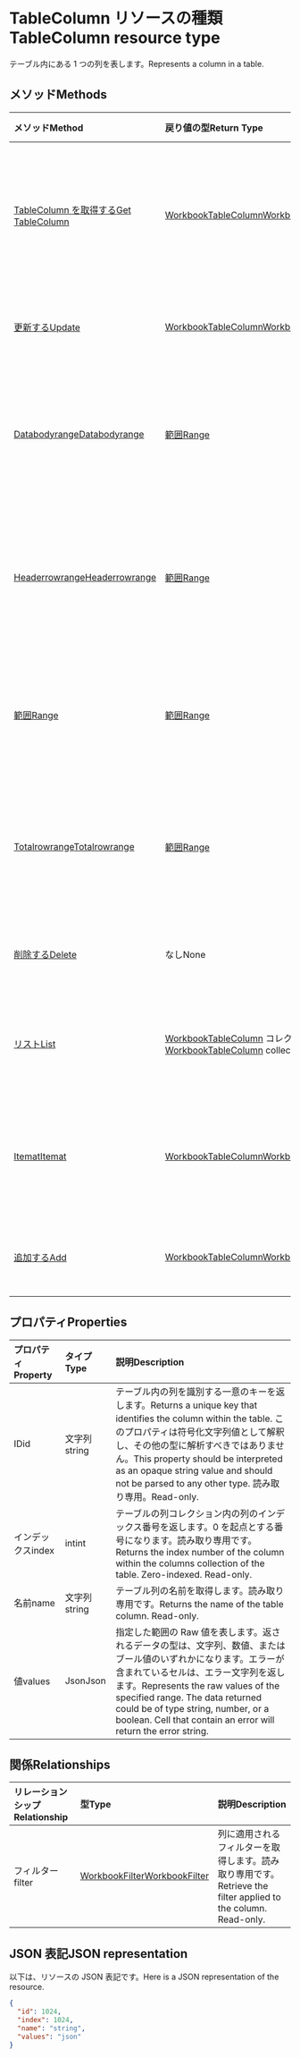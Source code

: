 # <a name="tablecolumn-resource-type"></a><span data-ttu-id="b2415-101">TableColumn リソースの種類</span><span class="sxs-lookup"><span data-stu-id="b2415-101">TableColumn resource type</span></span>

<span data-ttu-id="b2415-102">テーブル内にある 1 つの列を表します。</span><span class="sxs-lookup"><span data-stu-id="b2415-102">Represents a column in a table.</span></span>


## <a name="methods"></a><span data-ttu-id="b2415-103">メソッド</span><span class="sxs-lookup"><span data-stu-id="b2415-103">Methods</span></span>

| <span data-ttu-id="b2415-104">メソッド</span><span class="sxs-lookup"><span data-stu-id="b2415-104">Method</span></span>           | <span data-ttu-id="b2415-105">戻り値の型</span><span class="sxs-lookup"><span data-stu-id="b2415-105">Return Type</span></span>    |<span data-ttu-id="b2415-106">説明</span><span class="sxs-lookup"><span data-stu-id="b2415-106">Description</span></span>|
|:---------------|:--------|:----------|
|[<span data-ttu-id="b2415-107">TableColumn を取得する</span><span class="sxs-lookup"><span data-stu-id="b2415-107">Get TableColumn</span></span>](../api/tablecolumn_get.md) | [<span data-ttu-id="b2415-108">WorkbookTableColumn</span><span class="sxs-lookup"><span data-stu-id="b2415-108">WorkbookTableColumn</span></span>](tablecolumn.md) |<span data-ttu-id="b2415-109">tableColumn オブジェクトのプロパティと関係を読み取ります。</span><span class="sxs-lookup"><span data-stu-id="b2415-109">Read properties and relationships of tableColumn object.</span></span>|
|[<span data-ttu-id="b2415-110">更新する</span><span class="sxs-lookup"><span data-stu-id="b2415-110">Update</span></span>](../api/tablecolumn_update.md) | [<span data-ttu-id="b2415-111">WorkbookTableColumn</span><span class="sxs-lookup"><span data-stu-id="b2415-111">WorkbookTableColumn</span></span>](tablecolumn.md) |<span data-ttu-id="b2415-112">TableColumn オブジェクトを更新します。</span><span class="sxs-lookup"><span data-stu-id="b2415-112">Update TableColumn object.</span></span> |
|[<span data-ttu-id="b2415-113">Databodyrange</span><span class="sxs-lookup"><span data-stu-id="b2415-113">Databodyrange</span></span>](../api/tablecolumn_databodyrange.md)|[<span data-ttu-id="b2415-114">範囲</span><span class="sxs-lookup"><span data-stu-id="b2415-114">Range</span></span>](range.md)|<span data-ttu-id="b2415-115">列のデータ本体に関連付けられた範囲オブジェクトを取得します。</span><span class="sxs-lookup"><span data-stu-id="b2415-115">Gets the range object associated with the data body of the column.</span></span>|
|[<span data-ttu-id="b2415-116">Headerrowrange</span><span class="sxs-lookup"><span data-stu-id="b2415-116">Headerrowrange</span></span>](../api/tablecolumn_headerrowrange.md)|[<span data-ttu-id="b2415-117">範囲</span><span class="sxs-lookup"><span data-stu-id="b2415-117">Range</span></span>](range.md)|<span data-ttu-id="b2415-118">列のヘッダー行に関連付けられた範囲オブジェクトを取得します。</span><span class="sxs-lookup"><span data-stu-id="b2415-118">Gets the range object associated with the header row of the column.</span></span>|
|[<span data-ttu-id="b2415-119">範囲</span><span class="sxs-lookup"><span data-stu-id="b2415-119">Range</span></span>](../api/tablecolumn_range.md)|[<span data-ttu-id="b2415-120">範囲</span><span class="sxs-lookup"><span data-stu-id="b2415-120">Range</span></span>](range.md)|<span data-ttu-id="b2415-121">列全体に関連付けられた範囲オブジェクトを取得します。</span><span class="sxs-lookup"><span data-stu-id="b2415-121">Gets the range object associated with the entire column.</span></span>|
|[<span data-ttu-id="b2415-122">Totalrowrange</span><span class="sxs-lookup"><span data-stu-id="b2415-122">Totalrowrange</span></span>](../api/tablecolumn_totalrowrange.md)|[<span data-ttu-id="b2415-123">範囲</span><span class="sxs-lookup"><span data-stu-id="b2415-123">Range</span></span>](range.md)|<span data-ttu-id="b2415-124">列の集計行に関連付けられた範囲オブジェクトを取得します。</span><span class="sxs-lookup"><span data-stu-id="b2415-124">Gets the range object associated with the totals row of the column.</span></span>|
|[<span data-ttu-id="b2415-125">削除する</span><span class="sxs-lookup"><span data-stu-id="b2415-125">Delete</span></span>](../api/tablecolumn_delete.md)|<span data-ttu-id="b2415-126">なし</span><span class="sxs-lookup"><span data-stu-id="b2415-126">None</span></span>|<span data-ttu-id="b2415-127">テーブルから列を削除します。</span><span class="sxs-lookup"><span data-stu-id="b2415-127">Deletes the column from the table.</span></span>|
|[<span data-ttu-id="b2415-128">リスト</span><span class="sxs-lookup"><span data-stu-id="b2415-128">List</span></span>](../api/tablecolumn_list.md) | <span data-ttu-id="b2415-129">[WorkbookTableColumn](tablecolumn.md) コレクション</span><span class="sxs-lookup"><span data-stu-id="b2415-129">[WorkbookTableColumn](tablecolumn.md) collection</span></span> |<span data-ttu-id="b2415-130">tableColumn オブジェクトのコレクションを取得します。</span><span class="sxs-lookup"><span data-stu-id="b2415-130">Get tableColumn object collection.</span></span> |
|[<span data-ttu-id="b2415-131">Itemat</span><span class="sxs-lookup"><span data-stu-id="b2415-131">Itemat</span></span>](../api/tablecolumncollection_itemat.md)|[<span data-ttu-id="b2415-132">WorkbookTableColumn</span><span class="sxs-lookup"><span data-stu-id="b2415-132">WorkbookTableColumn</span></span>](tablecolumn.md)|<span data-ttu-id="b2415-133">コレクション内の位置に基づいて列を取得します。</span><span class="sxs-lookup"><span data-stu-id="b2415-133">Gets a column based on its position in the collection.</span></span>|
|[<span data-ttu-id="b2415-134">追加する</span><span class="sxs-lookup"><span data-stu-id="b2415-134">Add</span></span>](../api/tablecolumncollection_add.md)|[<span data-ttu-id="b2415-135">WorkbookTableColumn</span><span class="sxs-lookup"><span data-stu-id="b2415-135">WorkbookTableColumn</span></span>](tablecolumn.md)|<span data-ttu-id="b2415-136">テーブルに新しい列を追加します。</span><span class="sxs-lookup"><span data-stu-id="b2415-136">Adds a new column to the table.</span></span>|

## <a name="properties"></a><span data-ttu-id="b2415-137">プロパティ</span><span class="sxs-lookup"><span data-stu-id="b2415-137">Properties</span></span>
| <span data-ttu-id="b2415-138">プロパティ</span><span class="sxs-lookup"><span data-stu-id="b2415-138">Property</span></span>     | <span data-ttu-id="b2415-139">タイプ</span><span class="sxs-lookup"><span data-stu-id="b2415-139">Type</span></span>   |<span data-ttu-id="b2415-140">説明</span><span class="sxs-lookup"><span data-stu-id="b2415-140">Description</span></span>|
|:---------------|:--------|:----------|
|<span data-ttu-id="b2415-141">ID</span><span class="sxs-lookup"><span data-stu-id="b2415-141">id</span></span>|<span data-ttu-id="b2415-142">文字列</span><span class="sxs-lookup"><span data-stu-id="b2415-142">string</span></span>|<span data-ttu-id="b2415-143">テーブル内の列を識別する一意のキーを返します。</span><span class="sxs-lookup"><span data-stu-id="b2415-143">Returns a unique key that identifies the column within the table.</span></span> <span data-ttu-id="b2415-144">このプロパティは符号化文字列値として解釈し、その他の型に解析すべきではありません。</span><span class="sxs-lookup"><span data-stu-id="b2415-144">This property should be interpreted as an opaque string value and should not be parsed to any other type.</span></span> <span data-ttu-id="b2415-145">読み取り専用。</span><span class="sxs-lookup"><span data-stu-id="b2415-145">Read-only.</span></span>|
|<span data-ttu-id="b2415-146">インデックス</span><span class="sxs-lookup"><span data-stu-id="b2415-146">index</span></span>|<span data-ttu-id="b2415-147">int</span><span class="sxs-lookup"><span data-stu-id="b2415-147">int</span></span>|<span data-ttu-id="b2415-p102">テーブルの列コレクション内の列のインデックス番号を返します。0 を起点とする番号になります。読み取り専用です。</span><span class="sxs-lookup"><span data-stu-id="b2415-p102">Returns the index number of the column within the columns collection of the table. Zero-indexed. Read-only.</span></span>|
|<span data-ttu-id="b2415-151">名前</span><span class="sxs-lookup"><span data-stu-id="b2415-151">name</span></span>|<span data-ttu-id="b2415-152">文字列</span><span class="sxs-lookup"><span data-stu-id="b2415-152">string</span></span>|<span data-ttu-id="b2415-p103">テーブル列の名前を取得します。読み取り専用です。</span><span class="sxs-lookup"><span data-stu-id="b2415-p103">Returns the name of the table column. Read-only.</span></span>|
|<span data-ttu-id="b2415-155">値</span><span class="sxs-lookup"><span data-stu-id="b2415-155">values</span></span>|<span data-ttu-id="b2415-156">Json</span><span class="sxs-lookup"><span data-stu-id="b2415-156">Json</span></span>|<span data-ttu-id="b2415-p104">指定した範囲の Raw 値を表します。返されるデータの型は、文字列、数値、またはブール値のいずれかになります。エラーが含まれているセルは、エラー文字列を返します。</span><span class="sxs-lookup"><span data-stu-id="b2415-p104">Represents the raw values of the specified range. The data returned could be of type string, number, or a boolean. Cell that contain an error will return the error string.</span></span>|

## <a name="relationships"></a><span data-ttu-id="b2415-160">関係</span><span class="sxs-lookup"><span data-stu-id="b2415-160">Relationships</span></span>
| <span data-ttu-id="b2415-161">リレーションシップ</span><span class="sxs-lookup"><span data-stu-id="b2415-161">Relationship</span></span> | <span data-ttu-id="b2415-162">型</span><span class="sxs-lookup"><span data-stu-id="b2415-162">Type</span></span>   |<span data-ttu-id="b2415-163">説明</span><span class="sxs-lookup"><span data-stu-id="b2415-163">Description</span></span>|
|:---------------|:--------|:----------|
|<span data-ttu-id="b2415-164">フィルター</span><span class="sxs-lookup"><span data-stu-id="b2415-164">filter</span></span>|[<span data-ttu-id="b2415-165">WorkbookFilter</span><span class="sxs-lookup"><span data-stu-id="b2415-165">WorkbookFilter</span></span>](filter.md)|<span data-ttu-id="b2415-p105">列に適用されるフィルターを取得します。読み取り専用です。</span><span class="sxs-lookup"><span data-stu-id="b2415-p105">Retrieve the filter applied to the column. Read-only.</span></span>|

## <a name="json-representation"></a><span data-ttu-id="b2415-168">JSON 表記</span><span class="sxs-lookup"><span data-stu-id="b2415-168">JSON representation</span></span>

<span data-ttu-id="b2415-169">以下は、リソースの JSON 表記です。</span><span class="sxs-lookup"><span data-stu-id="b2415-169">Here is a JSON representation of the resource.</span></span>

<!--{
  "blockType": "resource",
  "optionalProperties": [],
  "keyProperty": "id",
  "baseType": "microsoft.graph.entity",
  "@odata.type": "microsoft.graph.workbookTableColumn"
}-->

```json
{
  "id": 1024,
  "index": 1024,
  "name": "string",
  "values": "json"
}

```

<!-- uuid: 8fcb5dbc-d5aa-4681-8e31-b001d5168d79
2015-10-25 14:57:30 UTC -->
<!-- {
  "type": "#page.annotation",
  "description": "TableColumn resource",
  "keywords": "",
  "section": "documentation",
  "tocPath": ""
}-->
